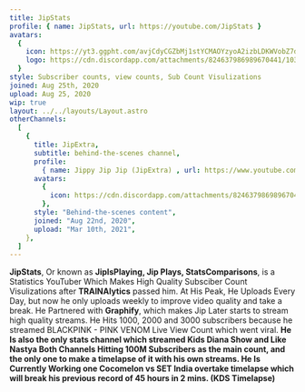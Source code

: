 ```yaml
---
title: JipStats
profile: { name: JipStats, url: https://youtube.com/JipStats }
avatars:
  {
    icon: https://yt3.ggpht.com/avjCdyCGZbMj1stYCMAOYzyoA2izbLDKWVobZ7dhiYzdgrU6XfPpPLyYXLEole0KXVAoE3u2=s176-c-k-c0x00ffffff-no-rj,
    logo: https://cdn.discordapp.com/attachments/824637986989670441/1030405636552409108/STATS_BOTH.png,
  }
style: Subscriber counts, view counts, Sub Count Visulizations
joined: Aug 25th, 2020
upload: Aug 25, 2020
wip: true
layout: ../../layouts/Layout.astro
otherChannels:
  [
    {
      title: JipExtra,
      subtitle: behind-the-scenes channel,
      profile:
        { name: Jippy Jip Jip (JipExtra) , url: https://www.youtube.com/channel/UCnuk8BR018CTSZMLs9iKDLQ },
      avatars:
        {
          icon: https://cdn.discordapp.com/attachments/824637986989670441/1030405636552409108/STATS_BOTH.png ,
        },
      style: "Behind-the-scenes content",
      joined: "Aug 22nd, 2020",
      upload: "Mar 10th, 2021",
    },
  ]
---
```


**JipStats**, Or known as **JipIsPlaying, Jip Plays, StatsComparisons**, is a Statistics YouTuber Which Makes High Quality Subsciber Count Visulizations after **TRAINAlytics** passed him. At His Peak, He Uploads Every Day, but now he only uploads weekly to improve video quality and take a break. He Partnered with **Graphify**, which makes Jip Later starts to stream high quality streams. He Hits 1000, 2000 and 3000 subscribers because he streamed BLACKPINK - PINK VENOM Live View Count which went viral. **He Is also the only stats channel which streamed Kids Diana Show and Like Nastya Both Channels Hitting 100M Subscribers as the main count, and the only one to make a timelapse of it with his own streams. He Is Currently Working one Cocomelon vs SET India overtake timelapse which will break his previous record of 45 hours in 2 mins. (KDS Timelapse)**
